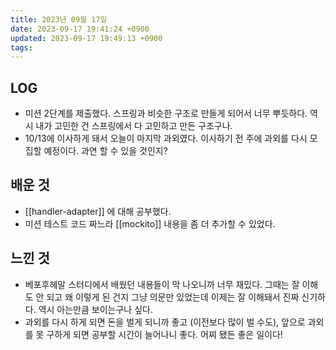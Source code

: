 ```yaml
---
title: 2023년 09월 17일
date: 2023-09-17 19:41:24 +0900
updated: 2023-09-17 19:49:13 +0900
tags: 
---
```


## LOG

- 미션 2단계를 제출했다. 스프링과 비슷한 구조로 만들게 되어서 너무 뿌듯하다. 역시 내가 고민한 건 스프링에서 다 고민하고 만든 구조구나.
- 10/13에 이사하게 돼서 오늘이 마지막 과외였다. 이사하기 전 주에 과외를 다시 모집할 예정이다. 과연 할 수 있을 것인지?

## 배운 것

- [[handler-adapter]] 에 대해 공부했다.
- 미션 테스트 코드 짜느라 [[mockito]] 내용을 좀 더 추가할 수 있었다.

## 느낀 것

- 베포후헤말 스터디에서 배웠던 내용들이 막 나오니까 너무 재밌다. 그때는 잘 이해도 안 되고 왜 이렇게 된 건지 그냥 의문만 있었는데 이제는 잘 이해돼서 진짜 신기하다. 역시 아는만큼 보이는구나 싶다.
- 과외를 다시 하게 되면 돈을 벌게 되니까 좋고 (이전보다 많이 벌 수도), 앞으로 과외를 못 구하게 되면 공부할 시간이 늘어나니 좋다. 어찌 됐든 좋은 일이다!
